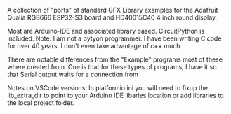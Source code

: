 A collection of "ports" of standard GFX Library examples for the Adafruit Qualia RGB666 ESP32-S3 board
and HD40015C40 4 inch round display.

Most are Arduino-IDE and associated library based. CircuitPython is included. Note: I am not
a pytyon programmer. I have been writing C code for over 40 years. I don't even take advantage
of c++ much.

There are notable differences from the "Example" programs most of these where created from. One 
is that for these types of programs, I have it so that Serial output waits for a connection from 

Notes on VSCode versions:
In platformio.ini you will need to fixup the lib_extra_dir to point to your Arduino IDE libaries location 
or add libraries to the local project folder.
